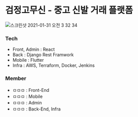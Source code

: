 # 검정고무신 - 중고 신발 거래 플랫폼

![스크린샷 2021-01-31 오전 3 32 34](https://user-images.githubusercontent.com/46708207/106364785-f902d280-6374-11eb-8ad1-f6d0d01e985f.png)


### Tech
- Front, Admin : React
- Back : Django Rest Framwork
- Mobile : Flutter
- Infra : AWS, Terraform, Docker, Jenkins

### Member
- ㅁㅁㅁ : Front-End
- ㅁㅁㅁ : Mobile
- ㅁㅁㅁ : Admin
- ㅁㅁㅁ : Back-End, Infra